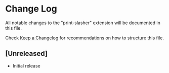 # Change Log

All notable changes to the "print-slasher" extension will be documented in this file.

Check [Keep a Changelog](http://keepachangelog.com/) for recommendations on how to structure this file.

## [Unreleased]

- Initial release